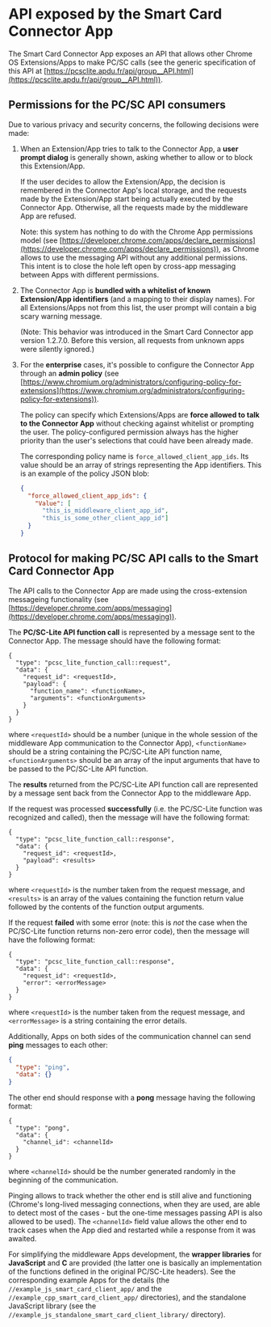 # API exposed by the Smart Card Connector App

The Smart Card Connector App exposes an API that allows other Chrome OS
Extensions/Apps to make PC/SC calls (see the generic specification of this API
at
[https://pcsclite.apdu.fr/api/group__API.html](https://pcsclite.apdu.fr/api/group__API.html)).


## Permissions for the PC/SC API consumers

Due to various privacy and security concerns, the following decisions
were made:

1. When an Extension/App tries to talk to the Connector App, a **user prompt
   dialog** is generally shown, asking whether to allow or to block this
   Extension/App.

   If the user decides to allow the Extension/App, the decision is remembered in
   the Connector App's local storage, and the requests made by the Extension/App
   start being actually executed by the Connector App. Otherwise, all the
   requests made by the middleware App are refused.

   Note: this system has nothing to do with the Chrome App permissions model
   (see
   [https://developer.chrome.com/apps/declare_permissions](https://developer.chrome.com/apps/declare_permissions)),
   as Chrome allows to use the messaging API without any additional permissions.
   This intent is to close the hole left open by cross-app messaging between
   Apps with different permissions.

2. The Connector App is **bundled with a whitelist of known Extension/App
   identifiers** (and a mapping to their display names). For all Extensions/Apps
   not from this list, the user prompt will contain a big scary warning message.

   (Note: This behavior was introduced in the Smart Card Connector app version
   1.2.7.0. Before this version, all requests from unknown apps were silently
   ignored.)

3. For the **enterprise** cases, it's possible to configure the Connector App
   through an **admin policy** (see
   [https://www.chromium.org/administrators/configuring-policy-for-extensions](https://www.chromium.org/administrators/configuring-policy-for-extensions)).

   The policy can specify which Extensions/Apps are **force allowed to talk to
   the Connector App** without checking against whitelist or prompting the user.
   The policy-configured permission always has the higher priority than the
   user's selections that could have been already made.

   The corresponding policy name is `force_allowed_client_app_ids`. Its value
   should be an array of strings representing the App identifiers. This is an
   example of the policy JSON blob:

   ```json
   {
     "force_allowed_client_app_ids": {
       "Value": [
         "this_is_middleware_client_app_id",
         "this_is_some_other_client_app_id"]
     }
   }
   ```


## Protocol for making PC/SC API calls to the Smart Card Connector App

The API calls to the Connector App are made using the cross-extension messageing
functionality (see
[https://developer.chrome.com/apps/messaging](https://developer.chrome.com/apps/messaging)).

The **PC/SC-Lite API function call** is represented by a message sent to the
Connector App. The message should have the following format:

```
{
  "type": "pcsc_lite_function_call::request",
  "data": {
    "request_id": <requestId>,
    "payload": {
      "function_name": <functionName>,
      "arguments": <functionArguments>
    }
  }
}
```

where `<requestId>` should be a number (unique in the whole session of the
middleware App communication to the Connector App), `<functionName>` should be a
string containing the PC/SC-Lite API function name, `<functionArguments>`
should be an array of the input arguments that have to be passed to the
PC/SC-Lite API function.

The **results** returned from the PC/SC-Lite API function call are represented
by a message sent back from the Connector App to the middleware App.

If the request was processed **successfully** (i.e. the PC/SC-Lite function was
recognized and called), then the message will have the following format:

```
{
  "type": "pcsc_lite_function_call::response",
  "data": {
    "request_id": <requestId>,
    "payload": <results>
  }
}
```

where `<requestId>` is the number taken from the request message, and
`<results>` is an array of the values containing the function return value
followed by the contents of the function output arguments.

If the request **failed** with some error (note: this is *not* the case when the
PC/SC-Lite function returns non-zero error code), then the message will have the
following format:

```
{
  "type": "pcsc_lite_function_call::response",
  "data": {
    "request_id": <requestId>,
    "error": <errorMessage>
  }
}
```

where `<requestId>` is the number taken from the request message, and
`<errorMessage>` is a string containing the error details.

Additionally, Apps on both sides of the communication channel can send **ping**
messages to each other:

```json
{
  "type": "ping",
  "data": {}
}
```

The other end should response with a **pong** message having the following
format:

```
{
  "type": "pong",
  "data": {
    "channel_id": <channelId>
  }
}
```

where `<channelId>` should be the number generated randomly in the beginning of
the communication.

Pinging allows to track whether the other end is still alive and functioning
(Chrome's long-lived messaging connections, when they are used, are able to
detect most of the cases - but the one-time messages passing API is also allowed
to be used). The `<channelId>` field value allows the other end to track cases
when the App died and restarted while a response from it was awaited.

For simplifying the middleware Apps development, the **wrapper libraries** for
**JavaScript** and **C** are provided (the latter one is basically an
implementation of the functions defined in the original PC/SC-Lite headers). See
the corresponding example Apps for the details (the
`//example_js_smart_card_client_app/` and the
`//example_cpp_smart_card_client_app/` directories), and the standalone
JavaScript library (see the `//example_js_standalone_smart_card_client_library/`
directory).
